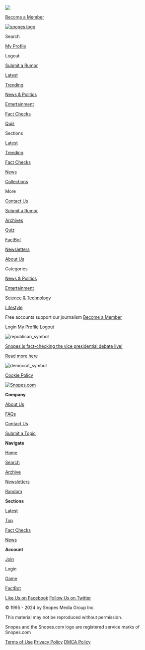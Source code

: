![](https://sb.scorecardresearch.com/p?c1=2&c2=38282683&cv=3.6.0&cj=1)

[Become a Member](https://www.snopes.com/join/)

[![snopes logo](/design/images/logo-main.png)](https://www.snopes.com/)

Search 

[My Profile](https://www.snopes.com/profile/)

Logout

[Submit a Rumor](https://www.snopes.com/contact/)

[Latest](https://www.snopes.com/latest/)

[Trending](https://www.snopes.com/top/)

[News & Politics](https://www.snopes.com/category/politics/)

[Entertainment](https://www.snopes.com/category/Entertainment)

[Fact Checks](https://www.snopes.com/fact-check/)

[Quiz](https://www.snopes.com/game/)

Sections

[Latest](https://www.snopes.com/latest/)

[Trending](https://www.snopes.com/top/)

[Fact Checks](https://www.snopes.com/fact-checks/)

[News](https://www.snopes.com/news/)

[Collections](https://www.snopes.com/collections/)

More

[Contact Us](https://www.snopes.com/contact/)

[Submit a Rumor](https://www.snopes.com/contact/)

[Archives](https://www.snopes.com/sitemap/)

[Quiz](https://www.snopes.com/game/)

[FactBot](https://www.snopes.com/factbot/)

[Newsletters](https://www.snopes.com/newsletters/)

[About Us](https://www.snopes.com/about/)

Categories

[News & Politics](https://www.snopes.com/category/politics/)

[Entertainment](https://www.snopes.com/category/entertainment/)

[Science & Technology](https://www.snopes.com/category/science/)

[Lifestyle](https://www.snopes.com/category/lifestyle/)

Free accounts support our journalism [Become a Member](https://www.snopes.com/join/)

Login [My Profile](https://www.snopes.com/profile/) Logout

![republican_symbol](/design/images/republican_symbol.png)

[Snopes is fact-checking the vice presidential debate live!](https://www.snopes.com/live/walz-vance-debate-live-updates/)

[Read more here](https://www.snopes.com/live/walz-vance-debate-live-updates/)

![democrat_symbol](/design/images/democrat_symbol.png)

[Cookie Policy](https://www.iubenda.com/privacy-policy/49533561/cookie-policy "Cookie Policy ")

[![Snopes.com](/design/images/logo-main.png)](https://www.snopes.com/)

**Company**

[About Us](https://www.snopes.com/about/)

[FAQs](https://www.snopes.com/faqs/)

[Contact Us](https://www.snopes.com/contact/)

[Submit a Topic](https://www.snopes.com/contact/)

**Navigate**

[Home](https://www.snopes.com/)

[Search](https://www.snopes.com/search/)

[Archive](https://www.snopes.com/sitemap/)

[Newsletters](https://www.snopes.com/newsletters/)

[Random](https://www.snopes.com/random/)

**Sections**

[Latest](https://www.snopes.com/latest/)

[Top](https://www.snopes.com/top/)

[Fact Checks](https://www.snopes.com/fact-check/)

[News](https://www.snopes.com/news/)

**Account**

[Join](https://www.snopes.com/join/)

Login

[Game](https://www.snopes.com/game/)

[FactBot](https://www.snopes.com/factbot/)

[Like Us on Facebook](https://www.facebook.com/snopes) [Follow Us on Twitter](https://www.twitter.com/snopes)

© 1995 - 2024 by Snopes Media Group Inc.

This material may not be reproduced without permission.

Snopes and the Snopes.com logo are registered service marks of Snopes.com

[Terms of Use](https://www.snopes.com/terms-and-conditions/) [Privacy Policy](https://www.snopes.com/privacy-policy/) [DMCA Policy](https://www.snopes.com/dmca-policy/)